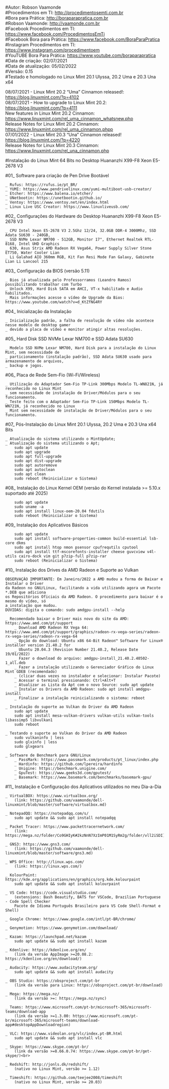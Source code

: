 #Autor: Robson Vaamonde<br>
#Procedimentos em TI: http://procedimentosemti.com.br<br>
#Bora para Prática: http://boraparapratica.com.br<br>
#Robson Vaamonde: http://vaamonde.com.br<br>
#Facebook Procedimentos em TI: https://www.facebook.com/ProcedimentosEmTi<br>
#Facebook Bora para Prática: https://www.facebook.com/BoraParaPratica<br>
#Instagram Procedimentos em TI: https://www.instagram.com/procedimentoem<br>
#YouTUBE Bora Para Prática: https://www.youtube.com/boraparapratica<br>
#Data de criação: 02/07/2021<br>
#Data de atualização: 05/02/2022<br>
#Versão: 0.15<br>
#Testado e homologado no Linux Mint 20.1 Ulyssa, 20.2 Uma e 20.3 Una x64

08/07/2021 - Linux Mint 20.2 “Uma” Cinnamon released!: https://blog.linuxmint.com/?p=4102<br>
08/07/2021 - How to upgrade to Linux Mint 20.2: https://blog.linuxmint.com/?p=4111<br>
New features in Linux Mint 20.2 Cinnamon: https://www.linuxmint.com/rel_uma_cinnamon_whatsnew.php<br>
Release Notes for Linux Mint 20.2 Cinnamon: https://www.linuxmint.com/rel_uma_cinnamon.phpp<br>
07/01/2022 - Linux Mint 20.3 “Una” Cinnamon released! https://blog.linuxmint.com/?p=4220<br>
Release Notes for Linux Mint 20.3 Cinnamon: https://www.linuxmint.com/rel_una_cinnamon.php

#Instalação do Linux Mint 64 Bits no Desktop Huananzhi X99-F8 Xeon E5-2678 V3

#01_ Software para criação de Pen Drive Bootável<br>

	_ Rufus: https://rufus.ie/pt_BR/
	_ YUMI: https://www.pendrivelinux.com/yumi-multiboot-usb-creator/
	_ Etcher: https://www.balena.io/etcher/
	_ UNetbootin: https://unetbootin.github.io/
	_ Ventoy: https://www.ventoy.net/en/index.html
	_ Linux Live USC Creator: https://www.linuxliveusb.com/

#02_ Configurações do Hardware do Desktop Huananzhi X99-F8 Xeon E5-2678 V3<br>

	_ CPU Intel Xeon E5-2678 V3 2.5Ghz 12/24, 32.0GB DDR-4 3000Mhz, SSD Adata SU630 - 240GB, 
	_ SSD NVMe Lexar NM700 - 512GB, Monitor 17", Ethernet Realtek RTL-8168, Intel UHD Graphics 
	_ 630, Asus Strix AMD Radeon RX Vega64, Power Supply Silver Stone ET750, Water Cooler Lian 
	_ Li Galahad AIO 360mm RGB, Kit Fan Resi Mode Fan Galaxy, Gabinete Lian Li Lancool 215

#03_ Configuração da BIOS (versão 5.11)<br>

	_ Bios já atualizada pelo Professorramos (Leandro Ramos) possibilitando trabalhar com Turbo 
	_ Unlock X99, Hard Disk SATA em AHCI, VT-x habilitado e Audio habilitados.
	_ Mais informações acesse o vídeo de Upgrade da Bios: https://www.youtube.com/watch?v=d_KtZfNG4RY
	
#04_ Inicialização da Instalação<br>

	_ Inicialização padrão, a falha de resolução de vídeo não acontece nesse modelo de desktop gamer 
	_ devido a placa de vídeo e monitor atingir altas resoluções.

#05_ Hard Disk SSD NVMe Lexar NM700 e SSD Adata SU630<br>

	_ Modelo SSD NVMe Lexar NM700, Hard Disk para a instalação do Linux Mint, sem necessidade de
	_ particionamento (instalação padrão), SSD Adata SU630 usado para armazenamento de arquivos, 
	_ backup e jogos.

#06_ Placa de Rede Sem-Fio (Wi-Fi/Wireless)

	_ Utilização do Adaptador Sem-Fio TP-Link 300Mbps Modelo TL-WN821N, já reconhecido no Linux Mint 
	_ sem necessidade de instalação de Driver/Módulos para o seu funcionamento.
	_ Teste feito com o Adaptador Sem-Fio TP-Link 150Mbps Modelo TL-WN721N, já reconhecido no Linux 
	_ Mint sem necessidade de instalação de Driver/Módulos para o seu funcionamento.

#07_ Pós-Instalação do Linux Mint 20.1 Ulyssa, 20.2 Uma e 20.3 Una x64 Bits<br>

	_ Atualização do sistema utilizando o MintUpdate;
	_ Atualização do sistema utilizando o Apt;
		sudo apt update
		sudo apt upgrade
		sudo apt full-upgrade
		sudo apt dist-upgrade
		sudo apt autoremove
		sudo apt autoclean
		sudo apt clean
		sudo reboot (Reinicializar o Sistema)

#08_ Instalação do Linux Kernel OEM (versão do Kernel instalada >= 5.10.x suportado até 2025)<br>

		sudo apt update
		sudo uname -a
		sudo apt install linux-oem-20.04 fdutils
		sudo reboot (Reinicializar o Sistema)

#09_ Instalação dos Aplicativos Básicos<br>

		sudo apt update
		sudo apt install software-properties-common build-essential lsb-core dkms
		sudo apt install htop nmon psensor cpufrequtils cputool
		sudo apt install ttf-mscorefonts-installer cheese guvcview v4l-utils cairo-dock vim git p7zip-full p7zip-rar
		sudo reboot (Reinicializar o Sistema)

#10_ Instalação dos Drives da AMD Radeon e Suporte ao Vulkan<br>

	OBSERVAÇÃO IMPORTANTE: Em Janeiro/2022 a AMD mudou a forma de Baixar e Instalar o Driver
	da Radeon no GNU/Linux, facilitando a vida utilizando agora um Pacote *.DEB que adiciona
	os Repositórios Oficiais da AMD Radeon. O procedimento para baixar é o mesmo do vídeo, só 
	a instalação que mudou.
	DÚVIDAS: digita o comando: sudo amdgpu-install --help

	_ Recomendado baixar o Driver mais novo do site da AMD: https://www.amd.com/pt/support
		_ Download AMD Radeon RX Vega 64: https://www.amd.com/pt/support/graphics/radeon-rx-vega-series/radeon-rx-vega-series/radeon-rx-vega-64
		_ Opção do download: Ubuntu x86 64-Bit Radeon™ Software for Linux® installer version 21.40.2 for
		_ Ubuntu 20.04.3 (Revision Number 21.40.2, Release Date 19/01/2022)
		_ Fazer o download do arquivo: amdgpu-install_21.40.2.40502-1_all.deb
		_ Fazer a instalação utilizando o Gerenciador Gráfico do Linux Mint GDEB (recomendado)
		_ (clicar duas vezes no instalador e selecionar: Instalar Pacote)
		_ Acessar o terminal pressionando: Ctrl+Alt+T
		_ Atualizar as Lista da Apt com o novo Source: sudo apt update
		_ Instalar os Drivers da AMD Radeon: sudo apt install amdgpu-install
		_ Finalizar a instalação reinicializando o sistema: reboot
	
	_ Instalação do suporte ao Vulkan do Driver da AMD Radeon
		sudo apt update
		sudo apt install mesa-vulkan-drivers vulkan-utils vulkan-tools libassimp5 libvulkan1
		sudo reboot
	
	_ Testando o suporte ao Vulkan do Driver da AMD Radeon
		sudo vulkaninfo | less
		sudo glxinfo | less
		sudo glxgears
	
	_ Software de Benchmark para GNU/Linux
		_ PassMark: https://www.passmark.com/products/pt_linux/index.php
		_ Hardinfo: https://github.com/lpereira/hardinfo
		_ Unigine: https://benchmark.unigine.com/
		_ GpuTest: https://www.geeks3d.com/gputest/
		_ Basemark: https://www.basemark.com/benchmarks/basemark-gpu/

#11_ Instalação e Configuração dos Aplicativos utilizados no meu Dia-a-Dia<br>

	_ VirtualBOX: https://www.virtualbox.org/
		(link: https://github.com/vaamonde/dell-linuxmint/blob/master/software/virtualbox.md)

	_ NotepadQQ: https://notepadqq.com/s/
		sudo apt update && sudo apt install notepadqq

	_ Packet Tracer: https://www.packettracernetwork.com/
		(link: https://mega.nz/folder/Co9GHIyK#2kzNnN7XzImP01M1SyRm2g/folder/vll2iSDI)

	_ GNS3: https://www.gns3.com/
		(link: https://github.com/vaamonde/dell-linuxmint/blob/master/software/gns3.md)

	_ WPS Office: http://linux.wps.com/
		(link: https://linux.wps.com/)

	_ KolourPaint: https://kde.org/applications/en/graphics/org.kde.kolourpaint
		sudo apt update && sudo apt install kolourpaint

	_ VS Code: https://code.visualstudio.com/
		(extensions: Bash Beautify, BATS for VSCode, Brazilian Portuguese - Code Spell Checker 
		Pacote de Idioma Português Brasileiro para VS Code Shell-Format e Shell)

	_ Google Chrome: https://www.google.com/intl/pt-BR/chrome/

	_ Genymotion: https://www.genymotion.com/download/

	_ Kazam: https://launchpad.net/kazam
		sudo apt update && sudo apt install kazam

	_ Kdenlive: https://kdenlive.org/en/
		(link da versão AppImage >=20.08.2: https://kdenlive.org/en/download/)

	_ Audacity: https://www.audacityteam.org/
		sudo apt update && sudo apt install audacity

	_ OBS Studio: https://obsproject.com/pt-br
		(link da versão para Linux: https://obsproject.com/pt-br/download)

	_ Mega: https://mega.nz/
		(link da versão >=: https://mega.nz/sync)

	_ Teams: https://www.microsoft.com/pt-br/microsoft-365/microsoft-teams/download-app
		(link da versão >=1.3.00: https://www.microsoft.com/pt-br/microsoft-365/microsoft-teams/download-app#desktopAppDownloadregion)

	_ VLC: https://www.videolan.org/vlc/index.pt-BR.html
		sudo apt update && sudo apt install vlc

	_ Skype: https://www.skype.com/pt-br/
		(link da versão >=8.66.0.74: https://www.skype.com/pt-br/get-skype/)<br>

	_ Redshift: http://jonls.dk/redshift/
		(nativo no Linux Mint, versão >= 1.12)

	_ Timeshift: https://github.com/teejee2008/timeshift
		(nativo no Linux Mint, versão >= 20.03)
